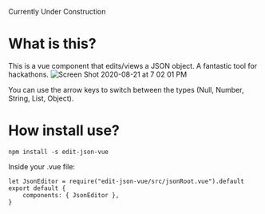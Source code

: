 Currently Under Construction

# What is this?

This is a vue component that edits/views a JSON object. A fantastic tool for hackathons.
![Screen Shot 2020-08-21 at 7 02 01 PM](https://user-images.githubusercontent.com/17692058/90943949-c75b0800-e3e1-11ea-9ab5-8dbdd6a9607e.png)

You can use the arrow keys to switch between the types (Null, Number, String, List, Object).

# How install use?

`npm install -s edit-json-vue`


Inside your .vue file:
```vue
let JsonEditor = require("edit-json-vue/src/jsonRoot.vue").default
export default {
    components: { JsonEditor },
}
```
